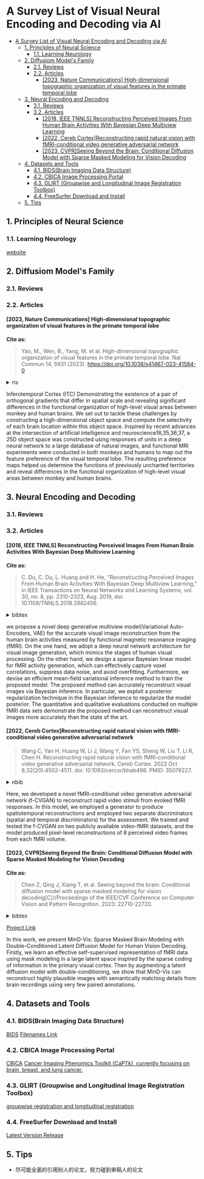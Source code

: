 # A Survey List of Visual Neural Encoding and Decoding via AI

- [A Survey List of Visual Neural Encoding and Decoding via AI](#a-survey-list-of-visual-neural-encoding-and-decoding-via-ai)
  - [1. Principles of Neural Science](#1-principles-of-neural-science)
    - [1.1. Learning Neurology](#11-learning-neurology)
  - [2. Diffusiom Model's Family](#2-diffusiom-models-family)
    - [2.1. Reviews](#21-reviews)
    - [2.2. Articles](#22-articles)
      - [\[2023, Nature Communications\] High-dimensional topographic organization of visual features in the primate temporal lobe](#2023-nature-communications-high-dimensional-topographic-organization-of-visual-features-in-the-primate-temporal-lobe)
  - [3. Neural Encoding and Decoding](#3-neural-encoding-and-decoding)
    - [3.1. Reviews](#31-reviews)
    - [3.2. Articles](#32-articles)
      - [\[2018, IEEE TNNLS\] Reconstructing Perceived Images From Human Brain Activities With Bayesian Deep Multiview Learning](#2018-ieee-tnnls-reconstructing-perceived-images-from-human-brain-activities-with-bayesian-deep-multiview-learning)
      - [\[2022, Cereb Cortex\]Reconstructing rapid natural vision with fMRI-conditional video generative adversarial network](#2022-cereb-cortexreconstructing-rapid-natural-vision-with-fmri-conditional-video-generative-adversarial-network)
      - [\[2023, CVPR\]Seeing Beyond the Brain: Conditional Diffusion Model with Sparse Masked Modeling for Vision Decoding](#2023-cvprseeing-beyond-the-brain-conditional-diffusion-model-with-sparse-masked-modeling-for-vision-decoding)
  - [4. Datasets and Tools](#4-datasets-and-tools)
    - [4.1. BIDS(Brain Imaging Data Structure)](#41-bidsbrain-imaging-data-structure)
    - [4.2. CBICA Image Processing Portal](#42-cbica-image-processing-portal)
    - [4.3. GLIRT (Groupwise and Longitudinal Image Registration Toolbox)](#43-glirt-groupwise-and-longitudinal-image-registration-toolbox)
    - [4.4. FreeSurfer Download and Install](#44-freesurfer-download-and-install)
  - [5. Tips](#5-tips)

## 1. Principles of Neural Science
### 1.1. Learning Neurology
[website](https://learningneurology.com/)

## 2. Diffusiom Model's Family
### 2.1. Reviews

### 2.2. Articles
#### [2023, Nature Communications] High-dimensional topographic organization of visual features in the primate temporal lobe
**Cite as:**
> Yao, M., Wen, B., Yang, M. et al. High-dimensional topographic organization of visual features in the primate temporal lobe. Nat Commun 14, 5931 (2023). https://doi.org/10.1038/s41467-023-41584-0

<details>
  <summary> ris </summary>
TY  - JOUR
AU  - Yao, Mengna
AU  - Wen, Bincheng
AU  - Yang, Mingpo
AU  - Guo, Jiebin
AU  - Jiang, Haozhou
AU  - Feng, Chao
AU  - Cao, Yilei
AU  - He, Huiguang
AU  - Chang, Le
PY  - 2023
DA  - 2023/09/22
TI  - High-dimensional topographic organization of visual features in the primate temporal lobe
JO  - Nature Communications
SP  - 5931
VL  - 14
IS  - 1
SN  - 2041-1723
UR  - https://doi.org/10.1038/s41467-023-41584-0
DO  - 10.1038/s41467-023-41584-0
ID  - Yao2023
ER  - 
</details>

Inferotemporal Cortex (ITC) 
Demonstrating the existence of a pair of orthogonal gradients that differ in spatial scale and revealing significant differences in the functional organization of high-level visual areas between monkey and human brains.
We set out to tackle these challenges by constructing a high-dimensional object space and compute the selectivity of each brain location within this object space. Inspired by recent advances at the intersection of artificial intelligence and neuroscience18,35,36,37, a 25D object space was constructed using responses of units in a deep neural network to a large database of natural images, and functional MRI experiments were conducted in both monkeys and humans to map out the feature preference of the visual temporal lobe. The resulting preference maps helped us determine the functions of previously uncharted territories and reveal differences in the functional organization of high-level visual areas between monkey and human brains.

## 3. Neural Encoding and Decoding
### 3.1. Reviews

### 3.2. Articles
#### [2018, IEEE TNNLS] Reconstructing Perceived Images From Human Brain Activities With Bayesian Deep Multiview Learning
**Cite as:**
> C. Du, C. Du, L. Huang and H. He, "Reconstructing Perceived Images From Human Brain Activities With Bayesian Deep Multiview Learning," in IEEE Transactions on Neural Networks and Learning Systems, vol. 30, no. 8, pp. 2310-2323, Aug. 2019, doi: 10.1109/TNNLS.2018.2882456.

<details>
  <summary> bibtex </summary> 
@ARTICLE{8574054,
  author={Du, Changde and Du, Changying and Huang, Lijie and He, Huiguang},
  journal={IEEE Transactions on Neural Networks and Learning Systems}, 
  title={Reconstructing Perceived Images From Human Brain Activities With Bayesian Deep Multiview Learning}, 
  year={2019},
  volume={30},
  number={8},
  pages={2310-2323},
  doi={10.1109/TNNLS.2018.2882456}
}
</details>

we propose a novel deep generative multiview model(Variational Auto-Encoders, VAE) for the accurate visual image reconstruction from the human brain activities measured by functional magnetic resonance imaging (fMRI). On the one hand, we adopt a deep neural network architecture for visual image generation, which mimics the stages of human visual processing. On the other hand, we design a sparse Bayesian linear model for fMRI activity generation, which can effectively capture voxel correlations, suppress data noise, and avoid overfitting. Furthermore, we devise an efficient mean-field variational inference method to train the proposed model. The proposed method can accurately reconstruct visual images via Bayesian inference. In particular, we exploit a posterior regularization technique in the Bayesian inference to regularize the model posterior. The quantitative and qualitative evaluations conducted on multiple fMRI data sets demonstrate the proposed method can reconstruct visual images more accurately than the state of the art.

#### [2022, Cereb Cortex]Reconstructing rapid natural vision with fMRI-conditional video generative adversarial network
> Wang C, Yan H, Huang W, Li J, Wang Y, Fan YS, Sheng W, Liu T, Li R, Chen H. Reconstructing rapid natural vision with fMRI-conditional video generative adversarial network. Cereb Cortex. 2022 Oct 8;32(20):4502-4511. doi: 10.1093/cercor/bhab498. PMID: 35078227.

<details>
  <summary> nbib </summary> 
PMID- 35078227
OWN - NLM
STAT- MEDLINE
DCOM- 20221018
LR  - 20221027
IS  - 1460-2199 (Electronic)
IS  - 1047-3211 (Linking)
VI  - 32
IP  - 20
DP  - 2022 Oct 8
TI  - Reconstructing rapid natural vision with fMRI-conditional video generative 
      adversarial network.
PG  - 4502-4511
LID - 10.1093/cercor/bhab498 [doi]
CI  - © The Author(s) 2022. Published by Oxford University Press. All rights reserved. 
      For permissions, please e-mail: journals.permissions@oup.com.
FAU - Wang, Chong
AU  - Wang C
AD  - The Clinical Hospital of Chengdu Brain Science Institute, School of Life Science 
      and Technology, University of Electronic Science and Technology of China, Chengdu 
      610054, China.
AD  - MOE Key Lab for Neuroinformation; High-Field Magnetic Resonance Brain Imaging Key 
      Laboratory of Sichuan Province, University of Electronic Science and Technology 
      of China, Chengdu 610054, China.
FAU - Yan, Hongmei
AU  - Yan H
AD  - The Clinical Hospital of Chengdu Brain Science Institute, School of Life Science 
      and Technology, University of Electronic Science and Technology of China, Chengdu 
      610054, China.
AD  - MOE Key Lab for Neuroinformation; High-Field Magnetic Resonance Brain Imaging Key 
      Laboratory of Sichuan Province, University of Electronic Science and Technology 
      of China, Chengdu 610054, China.
FAU - Huang, Wei
AU  - Huang W
AD  - The Clinical Hospital of Chengdu Brain Science Institute, School of Life Science 
      and Technology, University of Electronic Science and Technology of China, Chengdu 
      610054, China.
FAU - Li, Jiyi
AU  - Li J
AD  - The Clinical Hospital of Chengdu Brain Science Institute, School of Life Science 
      and Technology, University of Electronic Science and Technology of China, Chengdu 
      610054, China.
FAU - Wang, Yuting
AU  - Wang Y
AD  - The Clinical Hospital of Chengdu Brain Science Institute, School of Life Science 
      and Technology, University of Electronic Science and Technology of China, Chengdu 
      610054, China.
FAU - Fan, Yun-Shuang
AU  - Fan YS
AD  - The Clinical Hospital of Chengdu Brain Science Institute, School of Life Science 
      and Technology, University of Electronic Science and Technology of China, Chengdu 
      610054, China.
FAU - Sheng, Wei
AU  - Sheng W
AD  - The Clinical Hospital of Chengdu Brain Science Institute, School of Life Science 
      and Technology, University of Electronic Science and Technology of China, Chengdu 
      610054, China.
FAU - Liu, Tao
AU  - Liu T
AD  - The Clinical Hospital of Chengdu Brain Science Institute, School of Life Science 
      and Technology, University of Electronic Science and Technology of China, Chengdu 
      610054, China.
FAU - Li, Rong
AU  - Li R
AD  - The Clinical Hospital of Chengdu Brain Science Institute, School of Life Science 
      and Technology, University of Electronic Science and Technology of China, Chengdu 
      610054, China.
AD  - MOE Key Lab for Neuroinformation; High-Field Magnetic Resonance Brain Imaging Key 
      Laboratory of Sichuan Province, University of Electronic Science and Technology 
      of China, Chengdu 610054, China.
FAU - Chen, Huafu
AU  - Chen H
AD  - The Clinical Hospital of Chengdu Brain Science Institute, School of Life Science 
      and Technology, University of Electronic Science and Technology of China, Chengdu 
      610054, China.
AD  - MOE Key Lab for Neuroinformation; High-Field Magnetic Resonance Brain Imaging Key 
      Laboratory of Sichuan Province, University of Electronic Science and Technology 
      of China, Chengdu 610054, China.
AD  - The Center of Psychosomatic Medicine, Sichuan Provincial Center for Mental 
      Health, Sichuan Provincial People's Hospital, University of Electronic Science 
      and Technology of China, Chengdu 611731, China.
LA  - eng
PT  - Journal Article
PT  - Research Support, Non-U.S. Gov't
PL  - United States
TA  - Cereb Cortex
JT  - Cerebral cortex (New York, N.Y. : 1991)
JID - 9110718
SB  - IM
MH  - Image Processing, Computer-Assisted/methods
MH  - *Magnetic Resonance Imaging/methods
MH  - *Visual Cortex/diagnostic imaging/physiology
OTO - NOTNLM
OT  - conditional generative adversarial networks
OT  - fMRI
OT  - visual reconstruction
EDAT- 2022/01/26 06:00
MHDA- 2022/10/19 06:00
CRDT- 2022/01/25 20:18
PHST- 2021/07/15 00:00 [received]
PHST- 2021/10/24 00:00 [revised]
PHST- 2021/12/03 00:00 [accepted]
PHST- 2022/01/26 06:00 [pubmed]
PHST- 2022/10/19 06:00 [medline]
PHST- 2022/01/25 20:18 [entrez]
AID - 6515038 [pii]
AID - 10.1093/cercor/bhab498 [doi]
PST - ppublish
SO  - Cereb Cortex. 2022 Oct 8;32(20):4502-4511. doi: 10.1093/cercor/bhab498.
</details>

Here, we developed a novel fMRI-conditional video generative adversarial network (f-CVGAN) to reconstruct rapid video stimuli from evoked fMRI responses. In this model, we employed a generator to produce spatiotemporal reconstructions and employed two separate discriminators (spatial and temporal discriminators) for the assessment. We trained and tested the f-CVGAN on two publicly available video-fMRI datasets, and the model produced pixel-level reconstructions of 8 perceived video frames from each fMRI volume.

#### [2023, CVPR]Seeing Beyond the Brain: Conditional Diffusion Model with Sparse Masked Modeling for Vision Decoding
**Cite as:**
> Chen Z, Qing J, Xiang T, et al. Seeing beyond the brain: Conditional diffusion model with sparse masked modeling for vision decoding[C]//Proceedings of the IEEE/CVF Conference on Computer Vision and Pattern Recognition. 2023: 22710-22720.

<details>
  <summary> bibtex </summary> 
@inproceedings{chen2023seeing,
  title={Seeing beyond the brain: Conditional diffusion model with sparse masked modeling for vision decoding},
  author={Chen, Zijiao and Qing, Jiaxin and Xiang, Tiange and Yue, Wan Lin and Zhou, Juan Helen},
  booktitle={Proceedings of the IEEE/CVF Conference on Computer Vision and Pattern Recognition},
  pages={22710--22720},
  year={2023}
}
</details>

[Project Link](https://mind-vis.github.io/)

 In this work, we present MinD-Vis: Sparse Masked Brain Modeling with Double-Conditioned Latent Diffusion Model for Human Vision Decoding. Firstly, we learn an effective self-supervised representation of fMRI data using mask modeling in a large latent space inspired by the sparse coding of information in the primary visual cortex. Then by augmenting a latent diffusion model with double-conditioning, we show that MinD-Vis can reconstruct highly plausible images with semantically matching details from brain recordings using very few paired annotations.

## 4. Datasets and Tools
### 4.1. BIDS(Brain Imaging Data Structure)
[BIDS](https://bids.neuroimaging.io/)
[Filenames Link](https://bids-standard.github.io/bids-starter-kit/folders_and_files/files.html)

### 4.2. CBICA Image Processing Portal
[CBICA](https://ipp.cbica.upenn.edu/)
[Cancer Imaging Phenomics Toolkit (CaPTk), currently focusing on brain, breast, and lung cancer.](https://www.med.upenn.edu/cbica/captk/)

### 4.3. GLIRT (Groupwise and Longitudinal Image Registration Toolbox) 
[groupwise registration and longitudinal registration](https://www.nitrc.org/projects/glirt)

### 4.4. FreeSurfer Download and Install
[Latest Version Release](https://surfer.nmr.mgh.harvard.edu/fswiki/DownloadAndInstall) 

## 5. Tips
- 尽可能全面的引用别人的论文，努力碰到审稿人的论文

